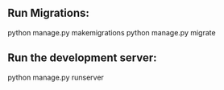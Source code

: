 ## Run Migrations:
python manage.py makemigrations
python manage.py migrate


## Run the development server:

python manage.py runserver